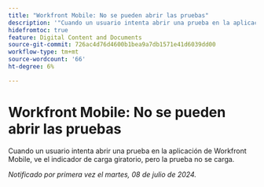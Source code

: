 ```yaml
---
title: "Workfront Mobile: No se pueden abrir las pruebas"
description: '"Cuando un usuario intenta abrir una prueba en la aplicación de Workfront Mobile, el usuario ve el indicador de carga giratorio, pero la prueba no se carga".'
hidefromtoc: true
feature: Digital Content and Documents
source-git-commit: 726ac4d76d4600b1bea9a7db1571e41d6039dd00
workflow-type: tm+mt
source-wordcount: '66'
ht-degree: 6%

---
```



# Workfront Mobile: No se pueden abrir las pruebas

Cuando un usuario intenta abrir una prueba en la aplicación de Workfront Mobile, ve el indicador de carga giratorio, pero la prueba no se carga.

_Notificado por primera vez el martes, 08 de julio de 2024._
